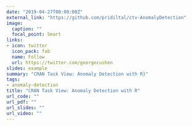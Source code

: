 ```yaml
---
date: "2019-04-27T00:00:00Z"
external_link: "https://github.com/pridiltal/ctv-AnomalyDetection"
image:
  caption: ""
  focal_point: Smart
links:
- icon: twitter
  icon_pack: fab
  name: Follow
  url: https://twitter.com/georgecushen
slides: example
summary: "CRAN Task View: Anomaly Detection with R}"
tags:
- anomaly-detection
title: "CRAN Task View: Anomaly Detection with R"
url_code: ""
url_pdf: ""
url_slides: ""
url_video: ""
---
```

